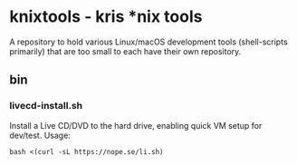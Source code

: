 # knixtools - kris *nix tools

A repository to hold various Linux/macOS development tools (shell-scripts
primarily) that are too small to each have their own repository.

## bin

### livecd-install.sh

Install a Live CD/DVD to the hard drive, enabling quick VM setup for dev/test.
Usage:

    bash <(curl -sL https://nope.se/li.sh)

